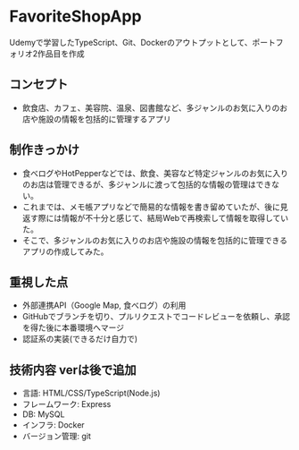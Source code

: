 # FavoriteShopApp
Udemyで学習したTypeScript、Git、Dockerのアウトプットとして、ポートフォリオ2作品目を作成

## コンセプト
+ 飲食店、カフェ、美容院、温泉、図書館など、多ジャンルのお気に入りのお店や施設の情報を包括的に管理するアプリ

## 制作きっかけ
+ 食べログやHotPepperなどでは、飲食、美容など特定ジャンルのお気に入りのお店は管理できるが、多ジャンルに渡って包括的な情報の管理はできない。
+ これまでは、メモ帳アプリなどで簡易的な情報を書き留めていたが、後に見返す際には情報が不十分と感じて、結局Webで再検索して情報を取得していた。
+ そこで、多ジャンルのお気に入りのお店や施設の情報を包括的に管理できるアプリの作成してみた。

## 重視した点
+ 外部連携API（Google Map, 食べログ）の利用
+ GitHubでブランチを切り、プルリクエストでコードレビューを依頼し、承認を得た後に本番環境へマージ
+ 認証系の実装(できるだけ自力で)

## 技術内容 verは後で追加
+ 言語: HTML/CSS/TypeScript(Node.js)
+ フレームワーク: Express
+ DB: MySQL
+ インフラ: Docker
+ バージョン管理: git
